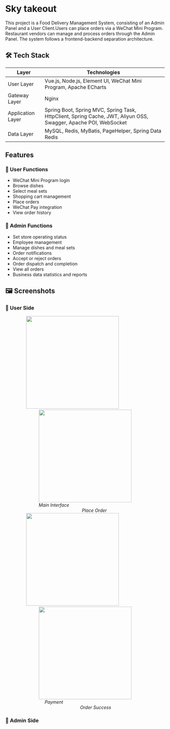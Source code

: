 # Sky takeout
This project is a Food Delivery Management System, consisting of an Admin Panel and a User Client.Users can place orders via a WeChat Mini Program. Restaurant vendors can manage and process orders through the Admin Panel.
The system follows a frontend-backend separation architecture.

## 🛠 Tech Stack
| Layer            | Technologies                                                                 |
|------------------|-------------------------------------------------------------------------------|
| User Layer       | Vue.js, Node.js, Element UI, WeChat Mini Program, Apache ECharts              |
| Gateway Layer    | Nginx                                                                         |
| Application Layer| Spring Boot, Spring MVC, Spring Task, HttpClient, Spring Cache, JWT, Aliyun OSS, Swagger, Apache POI, WebSocket |
| Data Layer       | MySQL, Redis, MyBatis, PageHelper, Spring Data Redis       

## Features
### 📱 User Functions
- WeChat Mini Program login  
- Browse dishes  
- Select meal sets  
- Shopping cart management  
- Place orders  
- WeChat Pay integration  
- View order history  

### 🏪 Admin Functions
- Set store operating status  
- Employee management  
- Manage dishes and meal sets  
- Order notifications  
- Accept or reject orders  
- Order dispatch and completion  
- View all orders  
- Business data statistics and reports

## 🖼 Screenshots
### 📱 User Side
<div align="center">
  <img src="https://github.com/user-attachments/assets/147a7e7f-5878-46f4-82a6-2264a677b9cd" width="293">
  &nbsp;&nbsp;&nbsp;&nbsp; &nbsp;&nbsp;&nbsp;&nbsp; &nbsp;&nbsp;&nbsp;&nbsp; &nbsp;&nbsp;&nbsp;&nbsp;
  <img src="https://github.com/user-attachments/assets/253af5e0-410d-4bc6-8916-c84a0f9c1c26" width="293">
</div>
<div align="center">
  <em style="display: inline-block; width: 293px;">Main Interface</em>
  &nbsp;&nbsp;&nbsp;&nbsp; &nbsp;&nbsp;&nbsp;&nbsp; &nbsp;&nbsp;&nbsp;&nbsp; &nbsp;&nbsp;&nbsp;&nbsp; &nbsp;&nbsp;&nbsp;&nbsp; &nbsp;&nbsp;&nbsp;&nbsp; &nbsp;&nbsp;&nbsp;&nbsp; &nbsp;&nbsp;&nbsp;&nbsp; &nbsp;&nbsp;&nbsp;&nbsp; &nbsp;&nbsp;&nbsp;&nbsp; &nbsp;&nbsp;&nbsp;&nbsp; &nbsp;&nbsp;&nbsp;&nbsp; &nbsp;&nbsp;&nbsp;&nbsp;
  <em style="display: inline-block; width: 293px;">Place Order</em>
</div>

<div align="center">
  <img src="https://github.com/user-attachments/assets/9c6e3471-ff0a-4063-9427-9510731b6fb7" width="293">
  &nbsp;&nbsp;&nbsp;&nbsp; &nbsp;&nbsp;&nbsp;&nbsp; &nbsp;&nbsp;&nbsp;&nbsp; &nbsp;&nbsp;&nbsp;&nbsp;
  <img src="https://github.com/user-attachments/assets/9f0f9b46-887a-4497-8d21-1a6f4f584b2b" width="293">
</div>
<div align="center">
  <em style="display: inline-block; width: 293px;">Payment</em>
  &nbsp;&nbsp;&nbsp;&nbsp; &nbsp;&nbsp;&nbsp;&nbsp; &nbsp;&nbsp;&nbsp;&nbsp; &nbsp;&nbsp;&nbsp;&nbsp; &nbsp;&nbsp;&nbsp;&nbsp; &nbsp;&nbsp;&nbsp;&nbsp; &nbsp;&nbsp;&nbsp;&nbsp; &nbsp;&nbsp;&nbsp;&nbsp; &nbsp;&nbsp;&nbsp;&nbsp; &nbsp;&nbsp;&nbsp;&nbsp; &nbsp;&nbsp;&nbsp;&nbsp; &nbsp;&nbsp;&nbsp;&nbsp; &nbsp;&nbsp;&nbsp;&nbsp;&nbsp;&nbsp;
  <em style="display: inline-block; width: 293px;">Order Success</em>
</div>




### 🏪 Admin Side
